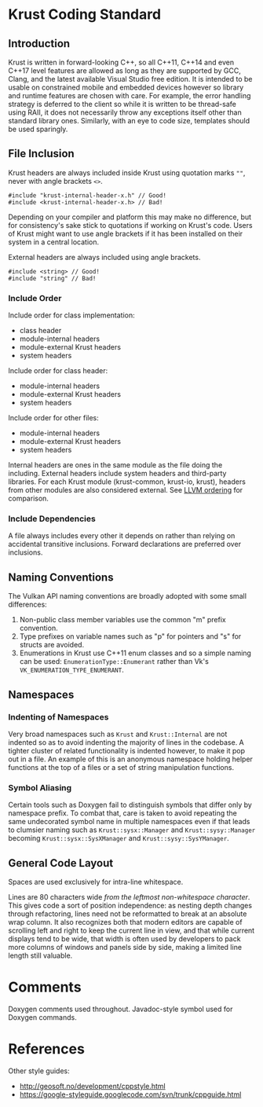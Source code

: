 Krust Coding Standard
=====================

Introduction
------------
Krust is written in forward-looking C++, so all C++11, C++14 and even C++17
level features are allowed as long as they are supported by GCC, Clang,
and the latest available Visual Studio free edition.
It is intended to be usable on constrained mobile and embedded devices however
so library and runtime features are chosen with care.
For example, the error handling strategy is deferred to the client so while
it is written to be thread-safe using RAII, it does not necessarily throw any
exceptions itself other than standard library ones.
Similarly, with an eye to code size, templates should be used sparingly.

File Inclusion
--------------

Krust headers are always included inside Krust using quotation marks `""`,
never with angle brackets `<>`.

    #include "krust-internal-header-x.h" // Good!
    #include <krust-internal-header-x.h> // Bad!

Depending on your compiler and platform this may make no difference,
but for consistency's sake stick to quotations if working on Krust's code.
Users of Krust might want to use angle brackets if it has been installed on
their system in a central location.

External headers are always included using angle brackets.

    #include <string> // Good!
    #include "string" // Bad!

### Include Order

Include order for class implementation:

* class header
* module-internal headers
* module-external Krust headers
* system headers

Include order for class header:

* module-internal headers
* module-external Krust headers
* system headers

Include order for other files:

* module-internal headers
* module-external Krust headers
* system headers

Internal headers are ones in the same module as the file doing the including.
External headers include system headers and third-party libraries.
For each Krust module (krust-common, krust-io, krust), headers from other
modules are also considered external.
See [LLVM ordering](http://llvm.org/docs/CodingStandards.html#include-style)
for comparison.

### Include Dependencies

A file always includes every other it depends on rather than relying on
accidental transitive inclusions.
Forward declarations are preferred over inclusions.

Naming Conventions
------------------

The Vulkan API naming conventions are broadly adopted with some small
differences:
1.  Non-public class member variables use the common "m" prefix convention.
1.  Type prefixes on variable names such as "p" for pointers and "s" for structs
    are avoided.
1.  Enumerations in Krust use C++11 enum classes and so a simple naming can be
    used: `EnumerationType::Enumerant` rather than
    Vk's `VK_ENUMERATION_TYPE_ENUMERANT`.

Namespaces
----------

### Indenting of Namespaces
Very broad namespaces such as `Krust` and `Krust::Internal` are
not indented so as to avoid indenting the majority of lines in the codebase.
A tighter cluster of related functionality is indented however, to make it
pop out in a file. An example of this is an anonymous namespace holding
helper functions at the top of a files or a set of string manipulation
functions.

### Symbol Aliasing
Certain tools such as Doxygen fail to distinguish symbols that differ only by
namespace prefix. To combat that, care is taken to avoid repeating the same
undecorated symbol name in multiple namespaces even if that leads to clumsier
naming such as `Krust::sysx::Manager` and `Krust::sysy::Manager` becoming
`Krust::sysx::SysXManager` and `Krust::sysy::SysYManager`.

General Code Layout
-------------------
Spaces are used exclusively for intra-line whitespace.

Lines are 80 characters wide _from the leftmost non-whitespace character_.
This gives code a sort of position independence: as nesting depth changes
through refactoring, lines need not be reformatted to break at an absolute wrap
column. It also recognizes both that modern editors are capable of scrolling
left and right to keep the current line in view, and that while current displays
tend to be wide, that width is often used by developers to pack more columns of
windows and panels side by side, making a limited line length still valuable.

Comments
========

Doxygen comments used throughout.
Javadoc-style symbol used for Doxygen commands.

References
==========
Other style guides:

*  http://geosoft.no/development/cppstyle.html
*  https://google-styleguide.googlecode.com/svn/trunk/cppguide.html
